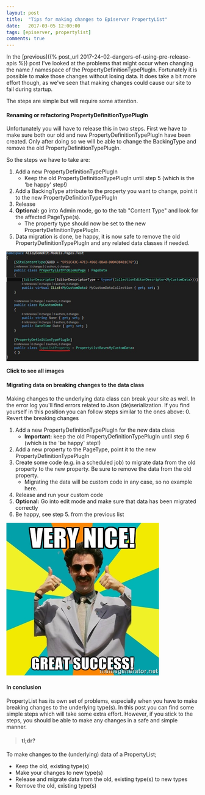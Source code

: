 ```yaml
---
layout: post
title:  "Tips for making changes to Episerver PropertyList"
date:   2017-03-05 12:00:00
tags: [episerver, propertylist]
comments: true
---
```

In the [previous]({% post_url 2017-24-02-dangers-of-using-pre-release-apis %}) post I've looked at the problems that might occur when changing the name / namespace of the PropertyDefinitionTypePlugIn. 
Fortunately it is possible to make those changes without losing data. It does take a bit more effort though, as we've seen that making changes could cause our site to fail during startup.

The steps are simple but will require some attention.

#### Renaming or refactoring PropertyDefinitionTypePlugIn
Unfortunately you will have to release this in two steps. First we have to make sure both our old and new PropertyDefinitionTypePlugIn have been created. 
Only after doing so we will be able to change the BackingType and remove the old PropertyDefinitionTypePlugIn.

So the steps we have to take are:

 1. Add a new PropertyDefinitionTypePlugIn
    * Keep the old PropertyDefinitionTypePlugIn until step 5 (which is the 'be happy' step!)
 2. Add a BackingType attribute to the property you want to change, point it to the new PropertyDefinitionTypePlugIn
 3. Release
 4. **Optional:** go into Admin mode, go to the tab "Content Type" and look for the affected PageType(s).
    * The property type should now be set to the new PropertyDefinitionTypePlugIn.
 5. Data migration is done, be happy, it is now safe to remove the old PropertyDefinitionTypePlugIn and any related data classes if needed.

<p class="centered-image gallery">
	<a href="/assets/propertylist2/1.1.before-migration.png" data-group="1" class="first">
		<img src="/assets/propertylist2/1.1.before-migration.png" class="galleryItemThumb" />
	</a>
	<a href="/assets/propertylist2/1.2.admin-mode-old-backing-type.png" data-group="1"></a>
	<a href="/assets/propertylist2/2.1.during-migration.png" data-group="1"></a>
	<a href="/assets/propertylist2/2.2.admin-mode-new-backing-type.png" data-group="1"></a>
    <a href="/assets/propertylist2/3.after-migration.png" data-group="1"></a>
</p>
<strong>Click to see all images</strong>

#### Migrating data on breaking changes to the data class
Making changes to the underlying data class can break your site as well. In the error log you'll find errors related to Json (de)serialization. If you find yourself in this position you can follow steps similar to the ones above:
0. Revert the breaking changes
1. Add a new PropertyDefinitionTypePlugIn for the new data class
    * **Important:** keep the old PropertyDefinitionTypePlugIn until step 6 (which is the 'be happy' step!)
2. Add a new property to the PageType, point it to the new PropertyDefinitionTypePlugIn
3. Create some code (e.g. in a scheduled job) to migrate data from the old property to the new property. Be sure to remove the data from the old property.
    * Migrating the data will be custom code in any case, so no example here. 
4. Release and run your custom code
5. **Optional:** Go into edit mode and make sure that data has been migrated correctly
6. Be happy, see step 5. from the previous list

<p class="centered-image">
	<img src="/assets/propertylist2/very-nice.jpg" alt="Very nice">	
</p>

#### In conclusion
PropertyList has its own set of problems, especially when you have to make breaking changes to the underlying type(s). 
In this post you can find some simple steps which will take some extra effort. However, if you stick to the steps, you should be able to make any changes in a safe and simple manner.

> #### tl;dr?
 To make changes to the (underlying) data of a PropertyList; 
* Keep the old, existing type(s)
* Make your changes to new type(s)
* Release and migrate data from the old, existing type(s) to new types
* Remove the old, existing type(s)